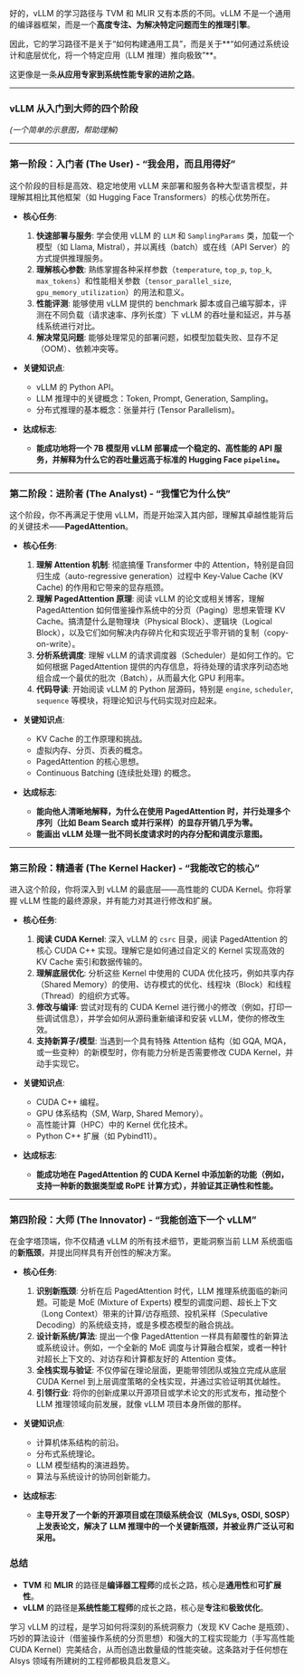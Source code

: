好的，vLLM 的学习路径与 TVM 和 MLIR 又有本质的不同。vLLM 不是一个通用的编译器框架，而是一个**高度专注、为解决特定问题而生的推理引擎**。

因此，它的学习路径不是关于“如何构建通用工具”，而是关于**“如何通过系统设计和底层优化，将一个特定应用（LLM 推理）推向极致”**。

这更像是一条**从应用专家到系统性能专家的进阶之路**。

---

### vLLM 从入门到大师的四个阶段

*(一个简单的示意图，帮助理解)*

---

### 第一阶段：入门者 (The User) - “我会用，而且用得好”

这个阶段的目标是高效、稳定地使用 vLLM 来部署和服务各种大型语言模型，并理解其相比其他框架（如 Hugging Face Transformers）的核心优势所在。

*   **核心任务**:
    1.  **快速部署与服务**: 学会使用 vLLM 的 `LLM` 和 `SamplingParams` 类，加载一个模型（如 Llama, Mistral），并以离线（batch）或在线（API Server）的方式提供推理服务。
    2.  **理解核心参数**: 熟练掌握各种采样参数（`temperature`, `top_p`, `top_k`, `max_tokens`）和性能相关参数（`tensor_parallel_size`, `gpu_memory_utilization`）的用法和意义。
    3.  **性能评测**: 能够使用 vLLM 提供的 benchmark 脚本或自己编写脚本，评测在不同负载（请求速率、序列长度）下 vLLM 的吞吐量和延迟，并与基线系统进行对比。
    4.  **解决常见问题**: 能够处理常见的部署问题，如模型加载失败、显存不足（OOM）、依赖冲突等。

*   **关键知识点**:
    *   vLLM 的 Python API。
    *   LLM 推理中的关键概念：Token, Prompt, Generation, Sampling。
    *   分布式推理的基本概念：张量并行 (Tensor Parallelism)。

*   **达成标志**:
    *   **能成功地将一个 7B 模型用 vLLM 部署成一个稳定的、高性能的 API 服务，并解释为什么它的吞吐量远高于标准的 Hugging Face `pipeline`。**

---

### 第二阶段：进阶者 (The Analyst) - “我懂它为什么快”

这个阶段，你不再满足于使用 vLLM，而是开始深入其内部，理解其卓越性能背后的关键技术——**PagedAttention**。

*   **核心任务**:
    1.  **理解 Attention 机制**: 彻底搞懂 Transformer 中的 Attention，特别是自回归生成（auto-regressive generation）过程中 Key-Value Cache (KV Cache) 的作用和它带来的显存瓶颈。
    2.  **理解 PagedAttention 原理**: 阅读 vLLM 的论文或相关博客，理解 PagedAttention 如何借鉴操作系统中的分页（Paging）思想来管理 KV Cache。搞清楚什么是物理块（Physical Block）、逻辑块（Logical Block），以及它们如何解决内存碎片化和实现近乎零开销的复制（copy-on-write）。
    3.  **分析系统调度**: 理解 vLLM 的请求调度器（Scheduler）是如何工作的。它如何根据 PagedAttention 提供的内存信息，将待处理的请求序列动态地组合成一个最优的批次（Batch），从而最大化 GPU 利用率。
    4.  **代码导读**: 开始阅读 vLLM 的 Python 层源码，特别是 `engine`, `scheduler`, `sequence` 等模块，将理论知识与代码实现对应起来。

*   **关键知识点**:
    *   KV Cache 的工作原理和挑战。
    *   虚拟内存、分页、页表的概念。
    *   PagedAttention 的核心思想。
    *   Continuous Batching (连续批处理) 的概念。

*   **达成标志**:
    *   **能向他人清晰地解释，为什么在使用 PagedAttention 时，并行处理多个序列（比如 Beam Search 或并行采样）的显存开销几乎为零。**
    *   **能画出 vLLM 处理一批不同长度请求时的内存分配和调度示意图。**

---

### 第三阶段：精通者 (The Kernel Hacker) - “我能改它的核心”

进入这个阶段，你将深入到 vLLM 的最底层——高性能的 CUDA Kernel。你将掌握 vLLM 性能的最终源泉，并有能力对其进行修改和扩展。

*   **核心任务**:
    1.  **阅读 CUDA Kernel**: 深入 vLLM 的 `csrc` 目录，阅读 PagedAttention 的核心 CUDA C++ 实现。理解它是如何通过自定义的 Kernel 实现高效的 KV Cache 索引和数据传输的。
    2.  **理解底层优化**: 分析这些 Kernel 中使用的 CUDA 优化技巧，例如共享内存（Shared Memory）的使用、访存模式的优化、线程块（Block）和线程（Thread）的组织方式等。
    3.  **修改与编译**: 尝试对现有的 CUDA Kernel 进行微小的修改（例如，打印一些调试信息），并学会如何从源码重新编译和安装 vLLM，使你的修改生效。
    4.  **支持新算子/模型**: 当遇到一个具有特殊 Attention 结构（如 GQA, MQA，或一些变种）的新模型时，你有能力分析是否需要修改 CUDA Kernel，并动手实现它。

*   **关键知识点**:
    *   CUDA C++ 编程。
    *   GPU 体系结构（SM, Warp, Shared Memory）。
    *   高性能计算（HPC）中的 Kernel 优化技术。
    *   Python C++ 扩展（如 Pybind11）。

*   **达成标志**:
    *   **能成功地在 PagedAttention 的 CUDA Kernel 中添加新的功能（例如，支持一种新的数据类型或 RoPE 计算方式），并验证其正确性和性能。**

---

### 第四阶段：大师 (The Innovator) - “我能创造下一个 vLLM”

在金字塔顶端，你不仅精通 vLLM 的所有技术细节，更能洞察当前 LLM 系统面临的**新瓶颈**，并提出同样具有开创性的解决方案。

*   **核心任务**:
    1.  **识别新瓶颈**: 分析在后 PagedAttention 时代，LLM 推理系统面临的新问题。可能是 MoE (Mixture of Experts) 模型的调度问题、超长上下文（Long Context）带来的计算/访存瓶颈、投机采样（Speculative Decoding）的系统级支持，或是多模态模型的融合挑战。
    2.  **设计新系统/算法**: 提出一个像 PagedAttention 一样具有颠覆性的新算法或系统设计。例如，一个全新的 MoE 调度与计算融合框架，或者一种针对超长上下文的、对访存和计算都友好的 Attention 变体。
    3.  **全栈实现与验证**: 不仅停留在理论层面，更能带领团队或独立完成从底层 CUDA Kernel 到上层调度策略的全栈实现，并通过实验证明其优越性。
    4.  **引领行业**: 将你的创新成果以开源项目或学术论文的形式发布，推动整个 LLM 推理领域向前发展，就像 vLLM 项目本身所做的那样。

*   **关键知识点**:
    *   计算机体系结构的前沿。
    *   分布式系统理论。
    *   LLM 模型结构的演进趋势。
    *   算法与系统设计的协同创新能力。

*   **达成标志**:
    *   **主导开发了一个新的开源项目或在顶级系统会议（MLSys, OSDI, SOSP）上发表论文，解决了 LLM 推理中的一个关键新瓶颈，并被业界广泛认可和采用。**

### 总结

*   **TVM** 和 **MLIR** 的路径是**编译器工程师**的成长之路，核心是**通用性**和**可扩展性**。
*   **vLLM** 的路径是**系统性能工程师**的成长之路，核心是**专注**和**极致优化**。

学习 vLLM 的过程，是学习如何将深刻的系统洞察力（发现 KV Cache 是瓶颈）、巧妙的算法设计（借鉴操作系统的分页思想）和强大的工程实现能力（手写高性能 CUDA Kernel）完美结合，从而创造出数量级的性能突破。这条路对于任何想在 AIsys 领域有所建树的工程师都极具启发意义。